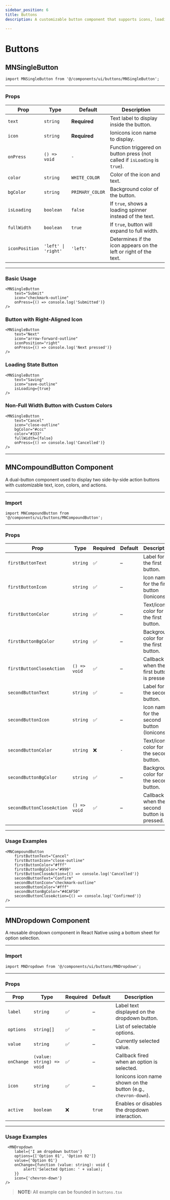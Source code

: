 ```yaml
---
sidebar_position: 6
title: Buttons
description: A customizable button component that supports icons, loading states, full-width layout, and both left/right icon alignment.

---
```


# Buttons

## MNSingleButton

```tsx
import MNSingleButton from '@/components/ui/buttons/MNSingleButton';
```

---

### Props

| Prop           | Type                | Default         | Description                                                               |
|----------------|---------------------|-----------------|---------------------------------------------------------------------------|
| `text`         | `string`            | **Required**    | Text label to display inside the button.                                  |
| `icon`         | `string`            | **Required**    | Ionicons icon name to display.                                            |
| `onPress`      | `() => void`        | `-`     | Function triggered on button press (not called if `isLoading` is `true`). |
| `color`        | `string`            | `WHITE_COLOR`   | Color of the icon and text.                                               |
| `bgColor`      | `string`            | `PRIMARY_COLOR` | Background color of the button.                                           |
| `isLoading`    | `boolean`           | `false`         | If `true`, shows a loading spinner instead of the text.                   |
| `fullWidth`    | `boolean`           | `true`          | If `true`, button will expand to full width.                              |
| `iconPosition` | `'left' \| 'right'` | `'left'`        | Determines if the icon appears on the left or right of the text.          |

---

### Basic Usage

```tsx
<MNSingleButton
    text="Submit"
    icon="checkmark-outline"
    onPress={() => console.log('Submitted')}
/>
```

### Button with Right-Aligned Icon

```tsx
<MNSingleButton
    text="Next"
    icon="arrow-forward-outline"
    iconPosition="right"
    onPress={() => console.log('Next pressed')}
/>
```

### Loading State Button

```tsx
<MNSingleButton
    text="Saving"
    icon="save-outline"
    isLoading={true}
/>
```

### Non-Full Width Button with Custom Colors

```tsx
<MNSingleButton
    text="Cancel"
    icon="close-outline"
    bgColor="#ccc"
    color="#333"
    fullWidth={false}
    onPress={() => console.log('Cancelled')}
/>
```

---

## MNCompoundButton Component

A dual-button component used to display two side-by-side action buttons with customizable text, icon, colors, and
actions.

---

### Import

```tsx
import MNCompoundButton from '@/components/ui/buttons/MNCompoundButton';
```

---

### Props

| Prop                      | Type         | Required | Default     | Description                                 |
|---------------------------|--------------|----------|-------------|---------------------------------------------|
| `firstButtonText`         | `string`     | ✅        | –           | Label for the first button.                 |
| `firstButtonIcon`         | `string`     | ✅        | –           | Icon name for the first button (Ionicons).  |
| `firstButtonColor`        | `string`     | ✅        | –           | Text/icon color for the first button.       |
| `firstButtonBgColor`      | `string`     | ✅        | –           | Background color for the first button.      |
| `firstButtonCloseAction`  | `() => void` | ✅        | –           | Callback when the first button is pressed.  |
| `secondButtonText`        | `string`     | ✅        | –           | Label for the second button.                |
| `secondButtonIcon`        | `string`     | ✅        | –           | Icon name for the second button (Ionicons). |
| `secondButtonColor`       | `string`     | ❌        | `-` | Text/icon color for the second button.      |
| `secondButtonBgColor`     | `string`     | ✅        | –           | Background color for the second button.     |
| `secondButtonCloseAction` | `() => void` | ✅        | –           | Callback when the second button is pressed. |

---

### Usage Examples

```tsx
<MNCompoundButton
    firstButtonText="Cancel"
    firstButtonIcon="close-outline"
    firstButtonColor="#fff"
    firstButtonBgColor="#999"
    firstButtonCloseAction={() => console.log('Cancelled')}
    secondButtonText="Confirm"
    secondButtonIcon="checkmark-outline"
    secondButtonColor="#fff"
    secondButtonBgColor="#4CAF50"
    secondButtonCloseAction={() => console.log('Confirmed')}
/>
```

---

## MNDropdown Component

A reusable dropdown component in React Native using a bottom sheet for option selection.

---

### Import

```tsx
import MNDropdown from '@/components/ui/buttons/MNDropdown';
```

---

### Props

| Prop       | Type                      | Required | Default | Description                                                    |
|------------|---------------------------|----------|---------|----------------------------------------------------------------|
| `label`    | `string`                  | ✅        | –       | Label text displayed on the dropdown button.                   |
| `options`  | `string[]`                | ✅        | –       | List of selectable options.                                    |
| `value`    | `string`                  | ✅        | –       | Currently selected value.                                      |
| `onChange` | `(value: string) => void` | ✅        | –       | Callback fired when an option is selected.                     |
| `icon`     | `string`                  | ✅        | –       | Ionicons icon name shown on the button (e.g., `chevron-down`). |
| `active`   | `boolean`                 | ❌        | `true`  | Enables or disables the dropdown interaction.                  |

---

### Usage Examples

```tsx
 <MNDropdown
    label={'I am dropdown button'}
    options={['Option 01', 'Option 02']}
    value={'Option 01'}
    onChange={function (value: string): void {
        alert('Selected Option: ' + value);
    }}
    icon={'chevron-down'}
/>
```

> **NOTE:**
> All example can be founded in `buttons.tsx`